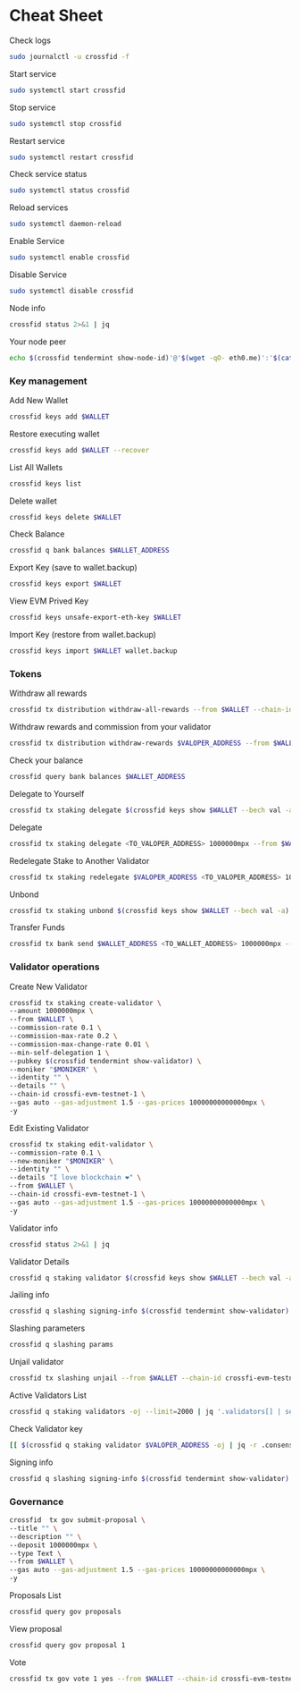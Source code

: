 # Cheat Sheet

Check logs

```bash
sudo journalctl -u crossfid -f
```

Start service

```bash
sudo systemctl start crossfid
```

Stop service

```bash
sudo systemctl stop crossfid
```

Restart service

```bash
sudo systemctl restart crossfid
```

Check service status

```bash
sudo systemctl status crossfid
```

Reload services

```bash
sudo systemctl daemon-reload
```

Enable Service

```bash
sudo systemctl enable crossfid
```

Disable Service

```bash
sudo systemctl disable crossfid
```

Node info

```bash
crossfid status 2>&1 | jq
```

Your node peer

```bash
echo $(crossfid tendermint show-node-id)'@'$(wget -qO- eth0.me)':'$(cat $HOME/.mineplex-chain/config/config.toml | sed -n '/Address to listen for incoming connection/{n;p;}' | sed 's/.*://; s/".*//')
```

### Key management <a href="#key-management" id="key-management"></a>

Add New Wallet

```bash
crossfid keys add $WALLET
```

Restore executing wallet

```bash
crossfid keys add $WALLET --recover
```

List All Wallets

```bash
crossfid keys list
```

Delete wallet

```bash
crossfid keys delete $WALLET
```

Check Balance

```bash
crossfid q bank balances $WALLET_ADDRESS 
```

Export Key (save to wallet.backup)

```bash
crossfid keys export $WALLET
```

View EVM Prived Key

```bash
crossfid keys unsafe-export-eth-key $WALLET
```

Import Key (restore from wallet.backup)

```bash
crossfid keys import $WALLET wallet.backup
```

### Tokens <a href="#tokens" id="tokens"></a>

Withdraw all rewards

```bash
crossfid tx distribution withdraw-all-rewards --from $WALLET --chain-id crossfi-evm-testnet-1 --gas auto --gas-adjustment 1.5 --gas-prices 10000000000000mpx 
```

Withdraw rewards and commission from your validator

```bash
crossfid tx distribution withdraw-rewards $VALOPER_ADDRESS --from $WALLET --commission --chain-id crossfi-evm-testnet-1 --gas auto --gas-adjustment 1.5 --gas-prices 10000000000000mpx -y 
```

Check your balance

```bash
crossfid query bank balances $WALLET_ADDRESS
```

Delegate to Yourself

```bash
crossfid tx staking delegate $(crossfid keys show $WALLET --bech val -a) 1000000mpx --from $WALLET --chain-id crossfi-evm-testnet-1 --gas auto --gas-adjustment 1.5 --gas-prices 10000000000000mpx -y 
```

Delegate

```bash
crossfid tx staking delegate <TO_VALOPER_ADDRESS> 1000000mpx --from $WALLET --chain-id crossfi-evm-testnet-1 --gas auto --gas-adjustment 1.5 --gas-prices 10000000000000mpx -y 	
```

Redelegate Stake to Another Validator

```bash
crossfid tx staking redelegate $VALOPER_ADDRESS <TO_VALOPER_ADDRESS> 1000000mpx --from $WALLET --chain-id crossfi-evm-testnet-1 --gas auto --gas-adjustment 1.5 --gas-prices 10000000000000mpx -y 
```

Unbond

```bash
crossfid tx staking unbond $(crossfid keys show $WALLET --bech val -a) 1000000mpx --from $WALLET --chain-id crossfi-evm-testnet-1 --gas auto --gas-adjustment 1.5 --gas-prices 10000000000000mpx -y 
```

Transfer Funds

```bash
crossfid tx bank send $WALLET_ADDRESS <TO_WALLET_ADDRESS> 1000000mpx --gas auto --gas-adjustment 1.5 --gas-prices 10000000000000mpx -y 
```

### Validator operations <a href="#validator-operations" id="validator-operations"></a>

Create New Validator

```bash
crossfid tx staking create-validator \
--amount 1000000mpx \
--from $WALLET \
--commission-rate 0.1 \
--commission-max-rate 0.2 \
--commission-max-change-rate 0.01 \
--min-self-delegation 1 \
--pubkey $(crossfid tendermint show-validator) \
--moniker "$MONIKER" \
--identity "" \
--details "" \
--chain-id crossfi-evm-testnet-1 \
--gas auto --gas-adjustment 1.5 --gas-prices 10000000000000mpx \
-y 
```

Edit Existing Validator

```bash
crossfid tx staking edit-validator \
--commission-rate 0.1 \
--new-moniker "$MONIKER" \
--identity "" \
--details "I love blockchain ❤️" \
--from $WALLET \
--chain-id crossfi-evm-testnet-1 \
--gas auto --gas-adjustment 1.5 --gas-prices 10000000000000mpx \
-y 
```

Validator info

```bash
crossfid status 2>&1 | jq
```

Validator Details

```bash
crossfid q staking validator $(crossfid keys show $WALLET --bech val -a) 
```

Jailing info

```bash
crossfid q slashing signing-info $(crossfid tendermint show-validator) 
```

Slashing parameters

```bash
crossfid q slashing params 
```

Unjail validator

```bash
crossfid tx slashing unjail --from $WALLET --chain-id crossfi-evm-testnet-1 --gas auto --gas-adjustment 1.5 --gas-prices 10000000000000mpx -y 
```

Active Validators List

```bash
crossfid q staking validators -oj --limit=2000 | jq '.validators[] | select(.status=="BOND_STATUS_BONDED")' | jq -r '(.tokens|tonumber/pow(10; 6)|floor|tostring) + " 	 " + .description.moniker' | sort -gr | nl 
```

Check Validator key

```bash
[[ $(crossfid q staking validator $VALOPER_ADDRESS -oj | jq -r .consensus_pubkey.key) = $(crossfid status | jq -r .ValidatorInfo.PubKey.value) ]] && echo -e "Your key status is ok" || echo -e "Your key status is error"
```

Signing info

```bash
crossfid q slashing signing-info $(crossfid tendermint show-validator) 
```

### Governance <a href="#governance" id="governance"></a>

```bash
crossfid  tx gov submit-proposal \
--title "" \
--description "" \
--deposit 1000000mpx \
--type Text \
--from $WALLET \
--gas auto --gas-adjustment 1.5 --gas-prices 10000000000000mpx \
-y 
```

Proposals List

```bash
crossfid query gov proposals 
```

View proposal

```bash
crossfid query gov proposal 1 
```

Vote

```bash
crossfid tx gov vote 1 yes --from $WALLET --chain-id crossfi-evm-testnet-1  --gas auto --gas-adjustment 1.5 --gas-prices 10000000000000mpx -y 
```
